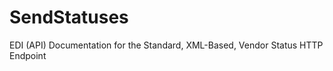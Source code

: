 SendStatuses
============

EDI (API) Documentation for the Standard, XML-Based, Vendor Status HTTP Endpoint
